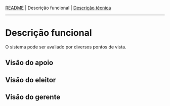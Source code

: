 [README](../README.md) |
Descrição funcional | 
[Descrição técnica](descricao_tecnica.md)

---

# Descrição funcional

O sistema pode ser avaliado por diversos pontos de vista.

## Visão do apoio

## Visão do eleitor

## Visão do gerente

